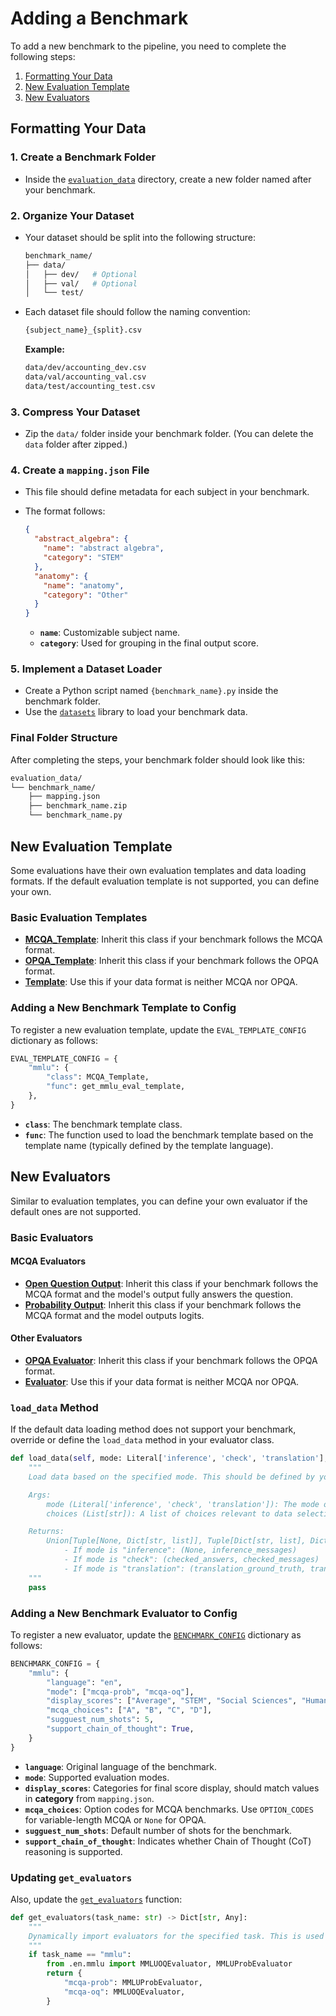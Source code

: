# Adding a Benchmark  

To add a new benchmark to the pipeline, you need to complete the following steps:

1. [Formatting Your Data](#formatting-your-data)
2. [New Evaluation Template](#new-evaluation-template)
3. [New Evaluators](#new-evaluators)

## Formatting Your Data  

### 1. Create a Benchmark Folder  
- Inside the [`evaluation_data`](../evaluation_data/) directory, create a new folder named after your benchmark.  

### 2. Organize Your Dataset  
- Your dataset should be split into the following structure:  

  ```bash
  benchmark_name/
  ├── data/
  │   ├── dev/   # Optional
  │   ├── val/   # Optional
  │   └── test/
  ```  

- Each dataset file should follow the naming convention:  
  ```bash
  {subject_name}_{split}.csv
  ```  
  **Example:**  
  ```bash
  data/dev/accounting_dev.csv
  data/val/accounting_val.csv
  data/test/accounting_test.csv
  ```

### 3. Compress Your Dataset  
- Zip the `data/` folder inside your benchmark folder. (You can delete the `data` folder after zipped.) 

### 4. Create a `mapping.json` File  
- This file should define metadata for each subject in your benchmark.  
- The format follows:  

  ```json
  {
    "abstract_algebra": {
      "name": "abstract algebra",
      "category": "STEM"
    },
    "anatomy": {
      "name": "anatomy",
      "category": "Other"
    }
  }
  ```
  - **`name`**: Customizable subject name.  
  - **`category`**: Used for grouping in the final output score.  

### 5. Implement a Dataset Loader  
- Create a Python script named `{benchmark_name}.py` inside the benchmark folder.  
- Use the [`datasets`](https://pypi.org/project/datasets/) library to load your benchmark data.  

### Final Folder Structure  
After completing the steps, your benchmark folder should look like this:  

```bash
evaluation_data/
└── benchmark_name/
    ├── mapping.json
    ├── benchmark_name.zip
    └── benchmark_name.py
```

## New Evaluation Template

Some evaluations have their own evaluation templates and data loading formats. If the default evaluation template is not supported, you can define your own.

### Basic Evaluation Templates

- **[MCQA_Template](../src/BenchWeaver/eval/template/eval/mcqa_template.py)**: Inherit this class if your benchmark follows the MCQA format.
- **[OPQA_Template](../src/BenchWeaver/eval/template/eval/opqa_template.py)**: Inherit this class if your benchmark follows the OPQA format.
- **[Template](../src/BenchWeaver/eval/template/template.py)**: Use this if your data format is neither MCQA nor OPQA.

### Adding a New Benchmark Template to Config

To register a new evaluation template, update the `EVAL_TEMPLATE_CONFIG` dictionary as follows:

```python
EVAL_TEMPLATE_CONFIG = {
    "mmlu": {
        "class": MCQA_Template,
        "func": get_mmlu_eval_template,
    },
}
```
- **`class`**: The benchmark template class.
- **`func`**: The function used to load the benchmark template based on the template name (typically defined by the template language).

## New Evaluators

Similar to evaluation templates, you can define your own evaluator if the default ones are not supported.

### Basic Evaluators

#### MCQA Evaluators
- **[Open Question Output](../src/BenchWeaver/eval/evaluator/mcqa/oq_evaluator.py)**: Inherit this class if your benchmark follows the MCQA format and the model's output fully answers the question.
- **[Probability Output](../src/BenchWeaver/eval/evaluator/mcqa/prob_evaluator.py)**: Inherit this class if your benchmark follows the MCQA format and the model outputs logits.

#### Other Evaluators
- **[OPQA Evaluator](../src/BenchWeaver/eval/evaluator/opqa/opqa_evaluator.py)**: Inherit this class if your benchmark follows the OPQA format.
- **[Evaluator](../src/BenchWeaver/eval/evaluator/evaluator.py)**: Use this if your data format is neither MCQA nor OPQA.

### `load_data` Method

If the default data loading method does not support your benchmark, override or define the `load_data` method in your evaluator class.

```python
def load_data(self, mode: Literal['inference', 'check', 'translation'], choices: List[str], responses_trans: bool = False, check_source: Literal['original', 'translated'] = "original") -> Tuple[Dict[str, list], Dict[str, list]]:
    """
    Load data based on the specified mode. This should be defined by your benchmark.

    Args:
        mode (Literal['inference', 'check', 'translation']): The mode of data loading.
        choices (List[str]): A list of choices relevant to data selection.

    Returns:
        Union[Tuple[None, Dict[str, list]], Tuple[Dict[str, list], Dict[str, list]]]:
            - If mode is "inference": (None, inference_messages)
            - If mode is "check": (checked_answers, checked_messages)
            - If mode is "translation": (translation_ground_truth, translation_messages)
    """
    pass
```

### Adding a New Benchmark Evaluator to Config

To register a new evaluator, update the [`BENCHMARK_CONFIG`](../src/BenchWeaver/eval/benchmarks/configs.py#L5) dictionary as follows:

```python
BENCHMARK_CONFIG = {
    "mmlu": {
        "language": "en",
        "mode": ["mcqa-prob", "mcqa-oq"],
        "display_scores": ["Average", "STEM", "Social Sciences", "Humanities", "Other"],
        "mcqa_choices": ["A", "B", "C", "D"],
        "sugguest_num_shots": 5,
        "support_chain_of_thought": True,
    }
}
```
- **`language`**: Original language of the benchmark.
- **`mode`**: Supported evaluation modes.
- **`display_scores`**: Categories for final score display, should match values in **category** from `mapping.json`.
- **`mcqa_choices`**: Option codes for MCQA benchmarks. Use `OPTION_CODES` for variable-length MCQA or `None` for OPQA.
- **`sugguest_num_shots`**: Default number of shots for the benchmark.
- **`support_chain_of_thought`**: Indicates whether Chain of Thought (CoT) reasoning is supported.

### Updating `get_evaluators`

Also, update the [`get_evaluators`](../src/BenchWeaver/eval/benchmarks/configs.py#L129) function:

```python
def get_evaluators(task_name: str) -> Dict[str, Any]:
    """
    Dynamically import evaluators for the specified task. This is used only for CLI to display supported benchmarks.
    """
    if task_name == "mmlu":
        from .en.mmlu import MMLUOQEvaluator, MMLUProbEvaluator
        return {
            "mcqa-prob": MMLUProbEvaluator,
            "mcqa-oq": MMLUOQEvaluator,
        }
```